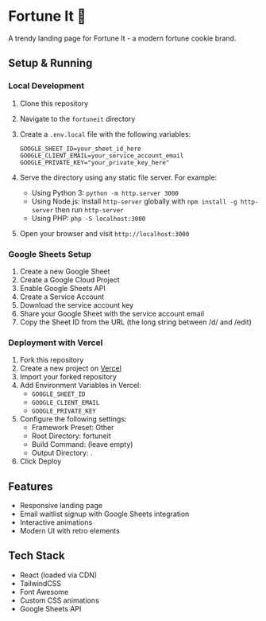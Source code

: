 # Fortune It 🥠

A trendy landing page for Fortune It - a modern fortune cookie brand.

## Setup & Running

### Local Development

1. Clone this repository
2. Navigate to the `fortuneit` directory
3. Create a `.env.local` file with the following variables:
   ```
   GOOGLE_SHEET_ID=your_sheet_id_here
   GOOGLE_CLIENT_EMAIL=your_service_account_email
   GOOGLE_PRIVATE_KEY="your_private_key_here"
   ```
4. Serve the directory using any static file server. For example:

   - Using Python 3: `python -m http.server 3000`
   - Using Node.js: Install `http-server` globally with `npm install -g http-server` then run `http-server`
   - Using PHP: `php -S localhost:3000`

5. Open your browser and visit `http://localhost:3000`

### Google Sheets Setup

1. Create a new Google Sheet
2. Create a Google Cloud Project
3. Enable Google Sheets API
4. Create a Service Account
5. Download the service account key
6. Share your Google Sheet with the service account email
7. Copy the Sheet ID from the URL (the long string between /d/ and /edit)

### Deployment with Vercel

1. Fork this repository
2. Create a new project on [Vercel](https://vercel.com)
3. Import your forked repository
4. Add Environment Variables in Vercel:
   - `GOOGLE_SHEET_ID`
   - `GOOGLE_CLIENT_EMAIL`
   - `GOOGLE_PRIVATE_KEY`
5. Configure the following settings:
   - Framework Preset: Other
   - Root Directory: fortuneit
   - Build Command: (leave empty)
   - Output Directory: .
6. Click Deploy

## Features

- Responsive landing page
- Email waitlist signup with Google Sheets integration
- Interactive animations
- Modern UI with retro elements

## Tech Stack

- React (loaded via CDN)
- TailwindCSS
- Font Awesome
- Custom CSS animations
- Google Sheets API
